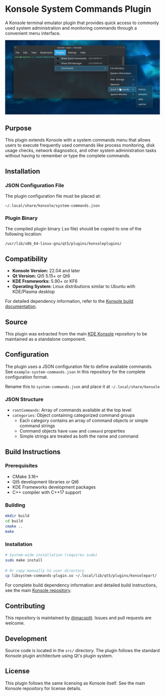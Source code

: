 # Konsole System Commands Plugin

A Konsole terminal emulator plugin that provides quick access to commonly used system administration and monitoring commands through a convenient menu interface.

![System Commands Plugin Screenshot](system-commands.png)

## Purpose

This plugin extends Konsole with a system commands menu that allows users to execute frequently used commands like process monitoring, disk usage checks, network diagnostics, and other system administration tasks without having to remember or type the complete commands.

## Installation

### JSON Configuration File

The plugin configuration file must be placed at:
```
~/.local/share/konsole/system-commands.json
```

### Plugin Binary

The compiled plugin binary (.so file) should be copied to one of the following location:

```
/usr/lib/x86_64-linux-gnu/qt5/plugins/konsoleplugins/
```

## Compatibility

- **Konsole Version:** 22.04 and later
- **Qt Version:** Qt5 5.15+ or Qt6
- **KDE Frameworks:** 5.90+ or KF6
- **Operating System:** Linux distributions similar to Ubuntu with KDE/Plasma desktop

For detailed dependency information, refer to the [Konsole build documentation](https://invent.kde.org/utilities/konsole/-/blob/master/README.md).

## Source

This plugin was extracted from the main [KDE Konsole](https://invent.kde.org/utilities/konsole) repository to be maintained as a standalone component.

## Configuration

The plugin uses a JSON configuration file to define available commands. See `example-system-commands.json` in this repository for the complete configuration format.

Rename this to `system-commands.json` and place it at `~/.local/share/konsole`

### JSON Structure

- `rootCommands`: Array of commands available at the top level
- `categories`: Object containing categorized command groups
  - Each category contains an array of command objects or simple command strings
  - Command objects have `name` and `command` properties
  - Simple strings are treated as both the name and command

## Build Instructions

### Prerequisites

- CMake 3.16+
- Qt5 development libraries or Qt6
- KDE Frameworks development packages
- C++ compiler with C++17 support

### Building

```bash
mkdir build
cd build
cmake ..
make
```

### Installation

```bash
# System-wide installation (requires sudo)
sudo make install

# Or copy manually to user directory
cp libsystem-commands-plugin.so ~/.local/lib/qt5/plugins/konsolepart/
```

For complete build dependency information and detailed build instructions, see the main [Konsole repository](https://invent.kde.org/utilities/konsole).

## Contributing

This repository is maintained by [@macsplit](https://github.com/macsplit). Issues and pull requests are welcome.

## Development

Source code is located in the `src/` directory. The plugin follows the standard Konsole plugin architecture using Qt's plugin system.

## License

This plugin follows the same licensing as Konsole itself. See the main Konsole repository for license details.
